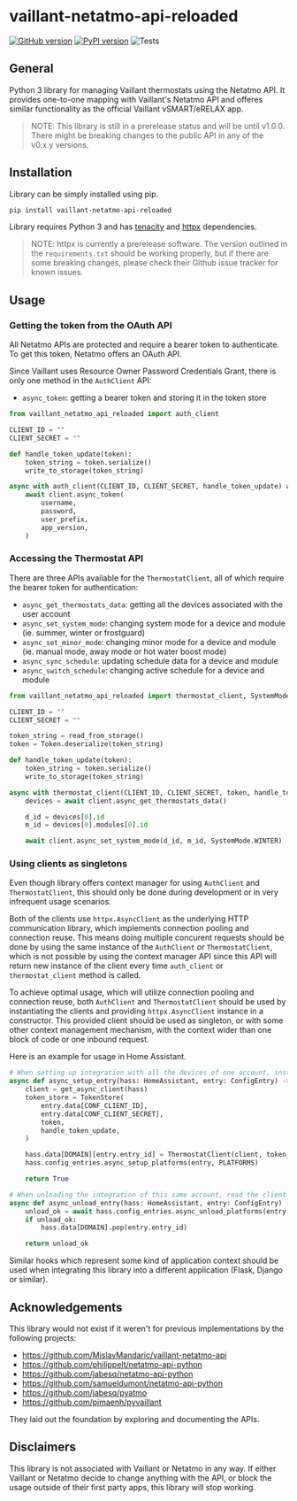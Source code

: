 # vaillant-netatmo-api-reloaded

[![GitHub version](https://badge.fury.io/gh/OToussaint%2Fvaillant-netatmo-api-reloaded.svg)](https://badge.fury.io/gh/OToussaint%2Fvaillant-netatmo-api-reloaded)
[![PyPI version](https://badge.fury.io/py/vaillant-netatmo-api-reloaded.svg)](https://badge.fury.io/py/vaillant-netatmo-api-reloaded)
![Tests](https://github.com/OToussaint/vaillant-netatmo-api-reloaded/actions/workflows/tests.yml/badge.svg)


## General

Python 3 library for managing Vaillant thermostats using the Netatmo API. It provides one-to-one mapping with Vaillant's Netatmo API and offeres similar functionality as the official Vaillant vSMART/eRELAX app.

> NOTE: This library is still in a prerelease status and will be until v1.0.0. There might be breaking changes to the public API in any of the v0.x.y versions.

## Installation

Library can be simply installed using pip.

```bash
pip install vaillant-netatmo-api-reloaded
```

Library requires Python 3 and has [tenacity](https://github.com/jd/tenacity) and [httpx](https://github.com/encode/httpx) dependencies.

> NOTE: httpx is currently a prerelease software. The version outlined in the `requirements.txt` should be working properly, but if there are some breaking changes, please check their Github issue tracker for known issues.

## Usage

### Getting the token from the OAuth API

All Netatmo APIs are protected and require a bearer token to authenticate. To get this token, Netatmo offers an OAuth API.

Since Vaillant uses Resource Owner Password Credentials Grant, there is only one method in the `AuthClient` API:

* `async_token`: getting a bearer token and storing it in the token store

```python
from vaillant_netatmo_api_reloaded import auth_client

CLIENT_ID = ""
CLIENT_SECRET = ""

def handle_token_update(token):
    token_string = token.serialize()
    write_to_storage(token_string)

async with auth_client(CLIENT_ID, CLIENT_SECRET, handle_token_update) as client:
    await client.async_token(
        username,
        password,
        user_prefix,
        app_version,
    )
```

### Accessing the Thermostat API

There are three APIs available for the `ThermostatClient`, all of which require the bearer token for authentication:

* `async_get_thermostats_data`: getting all the devices associated with the user account
* `async_set_system_mode`: changing system mode for a device and module (ie. summer, winter or frostguard)
* `async_set_minor_mode`: changing minor mode for a device and module (ie. manual mode, away mode or hot water boost mode)
* `async_sync_schedule`: updating schedule data for a device and module
* `async_switch_schedule`: changing active schedule for a device and module

```python
from vaillant_netatmo_api_reloaded import thermostat_client, SystemMode, Token

CLIENT_ID = ""
CLIENT_SECRET = ""

token_string = read_from_storage()
token = Token.deserialize(token_string)

def handle_token_update(token):
    token_string = token.serialize()
    write_to_storage(token_string)

async with thermostat_client(CLIENT_ID, CLIENT_SECRET, token, handle_token_update) as client:
    devices = await client.async_get_thermostats_data()

    d_id = devices[0].id
    m_id = devices[0].modules[0].id

    await client.async_set_system_mode(d_id, m_id, SystemMode.WINTER)
```

### Using clients as singletons

Even though library offers context manager for using `AuthClient` and `ThermostatClient`, this should only be done during development or in very infrequent usage scenarios.

Both of the clients use `httpx.AsyncClient` as the underlying HTTP communication library, which implements connection pooling and connection reuse. This means doing multiple concurent requests should be done by using the same instance of the `AuthClient` or `ThermostatClient`, which is not possible by using the context manager API since this API will return new instance of the client every time `auth_client` or `thermostat_client` method is called.

To achieve optimal usage, which will utilize connection pooling and connection reuse, both `AuthClient` and `ThermostatClient` should be used by instantiating the clients and providing `httpx.AsyncClient` instance in a constructor. This provided client should be used as singleton, or with some other context management mechanism, with the context wider than one block of code or one inbound request.

Here is an example for usage in Home Assistant.

```python
# When setting up integration with all the devices of one account, instantiate and store the client in a configuration memory store
async def async_setup_entry(hass: HomeAssistant, entry: ConfigEntry) -> bool:
    client = get_async_client(hass)
    token_store = TokenStore(
        entry.data[CONF_CLIENT_ID],
        entry.data[CONF_CLIENT_SECRET],
        token,
        handle_token_update,
    )

    hass.data[DOMAIN][entry.entry_id] = ThermostatClient(client, token_store)
    hass.config_entries.async_setup_platforms(entry, PLATFORMS)

    return True

# When unloading the integration of this same account, read the client and close it manually
async def async_unload_entry(hass: HomeAssistant, entry: ConfigEntry) -> bool:
    unload_ok = await hass.config_entries.async_unload_platforms(entry, PLATFORMS)
    if unload_ok:
        hass.data[DOMAIN].pop(entry.entry_id)

    return unload_ok
```

Similar hooks which represent some kind of application context should be used when integrating this library into a different application (Flask, Django or similar).

## Acknowledgements

This library would not exist if it weren't for previous implementations by the following projects:

* https://github.com/MislavMandaric/vaillant-netatmo-api
* https://github.com/philippelt/netatmo-api-python
* https://github.com/jabesq/netatmo-api-python
* https://github.com/samueldumont/netatmo-api-python
* https://github.com/jabesq/pyatmo
* https://github.com/pjmaenh/pyvaillant

They laid out the foundation by exploring and documenting the APIs.

## Disclaimers

This library is not associated with Vaillant or Netatmo in any way. If either Vaillant or Netatmo decide to change anything with the API, or block the usage outside of their first party apps, this library will stop working.
